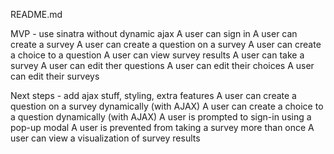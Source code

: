 README.md


MVP - use sinatra without dynamic ajax
A user can sign in
A user can create a survey
A user can create a question on a survey
A user can create a choice to a question
A user can view survey results
A user can take a survey
A user can edit ther questions
A user can edit their choices
A user can edit their surveys

Next steps - add ajax stuff, styling, extra features
A user can create a question on a survey dynamically (with AJAX)
A user can create a choice to a question dynamically (with AJAX)
A user is prompted to sign-in using a pop-up modal
A user is prevented from taking a survey more than once
A user can view a visualization of survey results